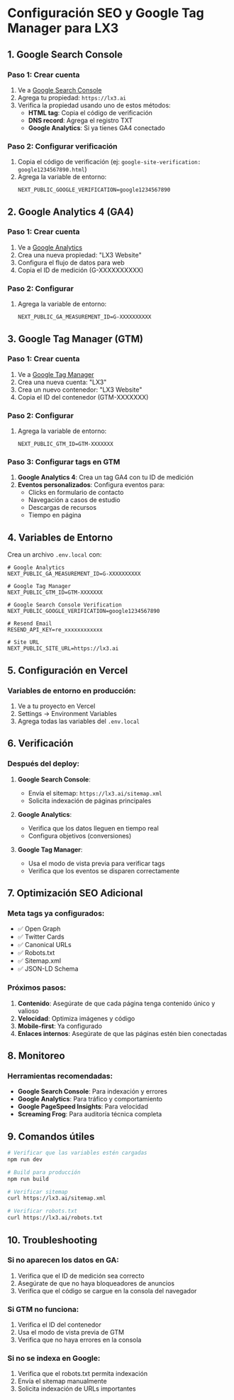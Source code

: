 # Configuración SEO y Google Tag Manager para LX3

## 1. Google Search Console

### Paso 1: Crear cuenta
1. Ve a [Google Search Console](https://search.google.com/search-console)
2. Agrega tu propiedad: `https://lx3.ai`
3. Verifica la propiedad usando uno de estos métodos:
   - **HTML tag**: Copia el código de verificación
   - **DNS record**: Agrega el registro TXT
   - **Google Analytics**: Si ya tienes GA4 conectado

### Paso 2: Configurar verificación
1. Copia el código de verificación (ej: `google-site-verification: google1234567890.html`)
2. Agrega la variable de entorno:
   ```
   NEXT_PUBLIC_GOOGLE_VERIFICATION=google1234567890
   ```

## 2. Google Analytics 4 (GA4)

### Paso 1: Crear cuenta
1. Ve a [Google Analytics](https://analytics.google.com)
2. Crea una nueva propiedad: "LX3 Website"
3. Configura el flujo de datos para web
4. Copia el ID de medición (G-XXXXXXXXXX)

### Paso 2: Configurar
1. Agrega la variable de entorno:
   ```
   NEXT_PUBLIC_GA_MEASUREMENT_ID=G-XXXXXXXXXX
   ```

## 3. Google Tag Manager (GTM)

### Paso 1: Crear cuenta
1. Ve a [Google Tag Manager](https://tagmanager.google.com)
2. Crea una nueva cuenta: "LX3"
3. Crea un nuevo contenedor: "LX3 Website"
4. Copia el ID del contenedor (GTM-XXXXXXX)

### Paso 2: Configurar
1. Agrega la variable de entorno:
   ```
   NEXT_PUBLIC_GTM_ID=GTM-XXXXXXX
   ```

### Paso 3: Configurar tags en GTM
1. **Google Analytics 4**: Crea un tag GA4 con tu ID de medición
2. **Eventos personalizados**: Configura eventos para:
   - Clicks en formulario de contacto
   - Navegación a casos de estudio
   - Descargas de recursos
   - Tiempo en página

## 4. Variables de Entorno

Crea un archivo `.env.local` con:

```env
# Google Analytics
NEXT_PUBLIC_GA_MEASUREMENT_ID=G-XXXXXXXXXX

# Google Tag Manager
NEXT_PUBLIC_GTM_ID=GTM-XXXXXXX

# Google Search Console Verification
NEXT_PUBLIC_GOOGLE_VERIFICATION=google1234567890

# Resend Email
RESEND_API_KEY=re_xxxxxxxxxxxx

# Site URL
NEXT_PUBLIC_SITE_URL=https://lx3.ai
```

## 5. Configuración en Vercel

### Variables de entorno en producción:
1. Ve a tu proyecto en Vercel
2. Settings → Environment Variables
3. Agrega todas las variables del `.env.local`

## 6. Verificación

### Después del deploy:
1. **Google Search Console**: 
   - Envía el sitemap: `https://lx3.ai/sitemap.xml`
   - Solicita indexación de páginas principales

2. **Google Analytics**:
   - Verifica que los datos lleguen en tiempo real
   - Configura objetivos (conversiones)

3. **Google Tag Manager**:
   - Usa el modo de vista previa para verificar tags
   - Verifica que los eventos se disparen correctamente

## 7. Optimización SEO Adicional

### Meta tags ya configurados:
- ✅ Open Graph
- ✅ Twitter Cards
- ✅ Canonical URLs
- ✅ Robots.txt
- ✅ Sitemap.xml
- ✅ JSON-LD Schema

### Próximos pasos:
1. **Contenido**: Asegúrate de que cada página tenga contenido único y valioso
2. **Velocidad**: Optimiza imágenes y código
3. **Mobile-first**: Ya configurado
4. **Enlaces internos**: Asegúrate de que las páginas estén bien conectadas

## 8. Monitoreo

### Herramientas recomendadas:
- **Google Search Console**: Para indexación y errores
- **Google Analytics**: Para tráfico y comportamiento
- **Google PageSpeed Insights**: Para velocidad
- **Screaming Frog**: Para auditoría técnica completa

## 9. Comandos útiles

```bash
# Verificar que las variables estén cargadas
npm run dev

# Build para producción
npm run build

# Verificar sitemap
curl https://lx3.ai/sitemap.xml

# Verificar robots.txt
curl https://lx3.ai/robots.txt
```

## 10. Troubleshooting

### Si no aparecen los datos en GA:
1. Verifica que el ID de medición sea correcto
2. Asegúrate de que no haya bloqueadores de anuncios
3. Verifica que el código se cargue en la consola del navegador

### Si GTM no funciona:
1. Verifica el ID del contenedor
2. Usa el modo de vista previa de GTM
3. Verifica que no haya errores en la consola

### Si no se indexa en Google:
1. Verifica que el robots.txt permita indexación
2. Envía el sitemap manualmente
3. Solicita indexación de URLs importantes
